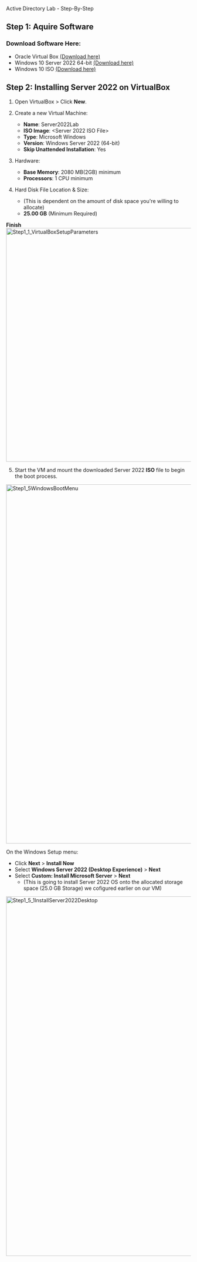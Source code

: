 
 Active Directory Lab - Step-By-Step 



## Step 1: Aquire Software

### Download Software Here:

* Oracle Virtual Box [(Download here)](https://www.virtualbox.org/)
* Windows 10 Server 2022 64-bit [(Download here)](https://www.microsoft.com/en-us/evalcenter/download-windows-server-2022)
* Windows 10 ISO [(Download here)](https://www.microsoft.com/en-us/software-download/windows10)

## Step 2: Installing Server 2022 on VirtualBox

1. Open VirtualBox > Click **New**.
2. Create a new Virtual Machine:
    * **Name**: Server2022Lab
    * **ISO Image**: <Server 2022 ISO File>
    * **Type**: Microsoft Windows
    * **Version**: Windows Server 2022 (64-bit)
    * **Skip Unattended Installation**: Yes

3. Hardware:
   * **Base Memory**: 2080 MB(2GB) minimum
   * **Processors**: 1 CPU minimum

4. Hard Disk File Location & Size:
   * (This is dependent on the amount of disk space you're willing to allocate)
   * **25.00 GB** (Minimum Required)

**Finish**
<img width="941" height="637" alt="Step1_1_VirtualBoxSetupParameters" src="https://github.com/user-attachments/assets/3c94c95a-e437-434f-96e1-ac617bee901f" />

5. Start the VM and mount the downloaded Server 2022 **ISO** file to begin the boot process.
 <img width="1155" height="979" alt="Step1_5WindowsBootMenu" src="https://github.com/user-attachments/assets/aee4d975-7a6f-4d5f-b163-939608df96c4" />

On the Windows Setup menu:
* Click **Next** > **Install Now**
* Select **Windows Server 2022 (Desktop Experience)** > **Next**
* Select **Custom: Install Microsoft Server** > **Next**
     * (This is going to install Server 2022 OS onto the allocated storage space (25.0 GB Storage) we cofigured earlier on our VM)


<img width="1156" height="980" alt="Step1_5_1InstallServer2022Desktop" src="https://github.com/user-attachments/assets/ca239664-48d1-435d-84cb-6652f84c11c8" />
